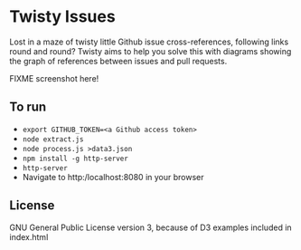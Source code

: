 # Twisty Issues

Lost in a maze of twisty little Github issue cross-references, following links round and round? Twisty aims to help you solve this with diagrams showing the graph of references between issues and pull requests.

FIXME screenshot here!


## To run

* ```export GITHUB_TOKEN=<a Github access token>```
* ```node extract.js```
* ```node process.js >data3.json```
* ```npm install -g http-server```
* ```http-server```
* Navigate to http:/localhost:8080 in your browser


## License

GNU General Public License version 3, because of D3 examples included in index.html